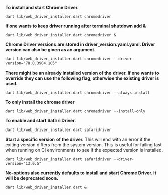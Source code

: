 **To install and start Chrome Driver.**

```dart lib/web_driver_installer.dart chromedriver```

**If one wants to keep driver running after terminal shutdown add &**

```dart lib/web_driver_installer.dart chromedriver &```

**Chrome Driver versions are stored in driver_version.yaml.yaml. Driver version can also be given as an argument.**

```dart lib/web_driver_installer.dart chromedriver --driver-version="78.0.3904.105"```

**There might be an already installed version of the driver. If one wants to override they can use the following flag, otherwise the existing driver is used.**

```dart lib/web_driver_installer.dart chromedriver --always-install```

**To only install the chrome driver**

```dart lib/web_driver_installer.dart chromedriver --install-only```

**To enable and start Safari Driver.**

```dart lib/web_driver_installer.dart safaridriver```

**Start a specific version of the driver.**
This will end with an error if the exiting version differs from the system version. This is useful for failing fast when running on CI environments to see if the expected version is installed.

```dart lib/web_driver_installer.dart safaridriver --driver-version="13.0.5"```

**No-options also currently defaults to install and start Chrome Driver. It will be deprecated soon.**

```dart lib/web_driver_installer.dart &```
